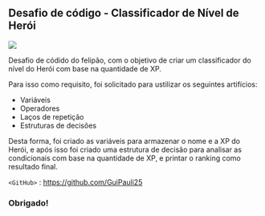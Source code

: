 ## Desafio de código - Classificador de Nível de Herói
![](https://ekladata.com/DemY_-LvFa0RkxHLV8ptIlA2AUY.jpg)

Desafio de códido do felipão, com o objetivo de criar um classificador do nível do Herói com base na quantidade de XP. 

Para isso como requisito, foi solicitado para ustilizar os seguintes artifícios:

- Variáveis
- Operadores
- Laços de repetição
- Estruturas de decisões

Desta forma, foi criado as variáveis para armazenar o nome e a XP do Herói, e após isso foi criado uma estrutura de decisão para analisar as condicionais com base na quantidade de XP, e printar o ranking como resultado final.

`<GitHub>` : <https://github.com/GuiPauli25>

### Obrigado!
